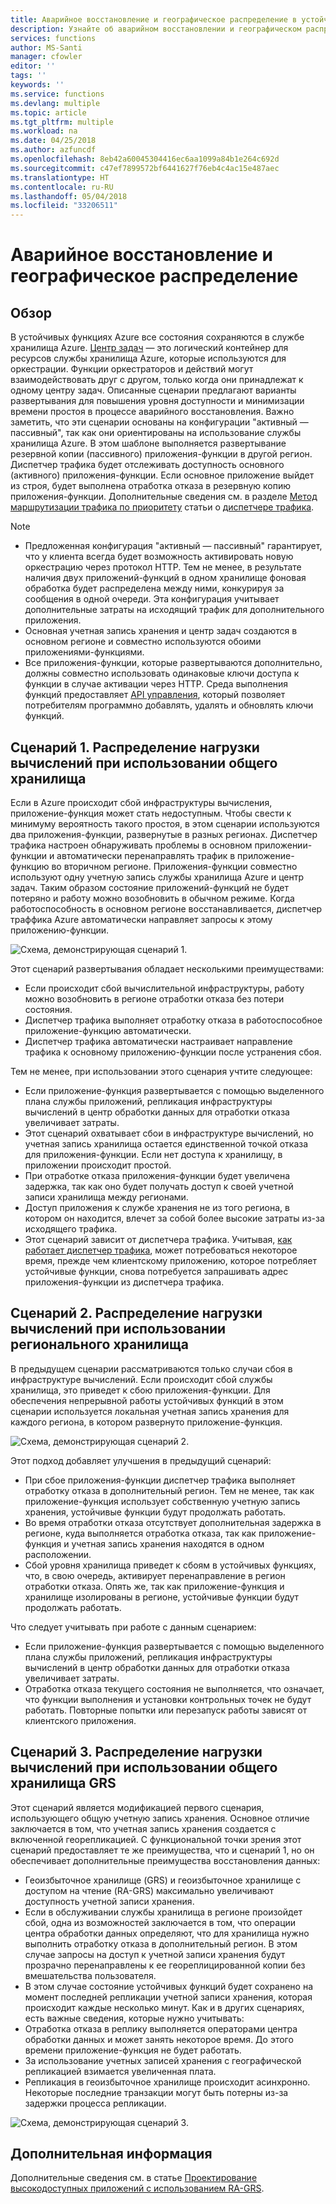 ```yaml
---
title: Аварийное восстановление и географическое распределение в устойчивых функциях — Azure
description: Узнайте об аварийном восстановлении и географическом распределении в устойчивых функциях.
services: functions
author: MS-Santi
manager: cfowler
editor: ''
tags: ''
keywords: ''
ms.service: functions
ms.devlang: multiple
ms.topic: article
ms.tgt_pltfrm: multiple
ms.workload: na
ms.date: 04/25/2018
ms.author: azfuncdf
ms.openlocfilehash: 8eb42a60045304416ec6aa1099a84b1e264c692d
ms.sourcegitcommit: c47ef7899572bf6441627f76eb4c4ac15e487aec
ms.translationtype: HT
ms.contentlocale: ru-RU
ms.lasthandoff: 05/04/2018
ms.locfileid: "33206511"
---
```

# <a name="disaster-recovery-and-geo-distribution"></a>Аварийное восстановление и географическое распределение

## <a name="overview"></a>Обзор
В устойчивых функциях Azure все состояния сохраняются в службе хранилища Azure. [Центр задач](durable-functions-task-hubs.md) — это логический контейнер для ресурсов службы хранилища Azure, которые используются для оркестрации. Функции оркестраторов и действий могут взаимодействовать друг с другом, только когда они принадлежат к одному центру задач.
Описанные сценарии предлагают варианты развертывания для повышения уровня доступности и минимизации времени простоя в процессе аварийного восстановления.
Важно заметить, что эти сценарии основаны на конфигурации "активный — пассивный", так как они ориентированы на использование службы хранилища Azure. В этом шаблоне выполняется развертывание резервной копии (пассивного) приложения-функции в другой регион. Диспетчер трафика будет отслеживать доступность основного (активного) приложения-функции. Если основное приложение выйдет из строя, будет выполнена отработка отказа в резервную копию приложения-функции. Дополнительные сведения см. в разделе [Метод маршрутизации трафика по приоритету](../traffic-manager/traffic-manager-routing-methods.md#a-name--priorityapriority-traffic-routing-method) статьи о [диспетчере трафика](https://azure.microsoft.com/services/traffic-manager/).


>[!NOTE]
>- Предложенная конфигурация "активный — пассивный" гарантирует, что у клиента всегда будет возможность активировать новую оркестрацию через протокол HTTP. Тем не менее, в результате наличия двух приложений-функций в одном хранилище фоновая обработка будет распределена между ними, конкурируя за сообщения в одной очереди. Эта конфигурация учитывает дополнительные затраты на исходящий трафик для дополнительного приложения.
>- Основная учетная запись хранения и центр задач создаются в основном регионе и совместно используются обоими приложениями-функциями.
>- Все приложения-функции, которые развертываются дополнительно, должны совместно использовать одинаковые ключи доступа к функции в случае активации через HTTP. Среда выполнения функций предоставляет [API управления](https://github.com/Azure/azure-functions-host/wiki/Key-management-API), который позволяет потребителям программно добавлять, удалять и обновлять ключи функций.

## <a name="scenario-1---load-balanced-compute-with-shared-storage"></a>Сценарий 1. Распределение нагрузки вычислений при использовании общего хранилища
Если в Azure происходит сбой инфраструктуры вычисления, приложение-функция может стать недоступным. Чтобы свести к минимуму вероятность такого простоя, в этом сценарии используются два приложения-функции, развернутые в разных регионах. Диспетчер трафика настроен обнаруживать проблемы в основном приложении-функции и автоматически перенаправлять трафик в приложение-функцию во вторичном регионе. Приложения-функции совместно используют одну учетную запись службы хранилища Azure и центр задач. Таким образом состояние приложений-функций не будет потеряно и работу можно возобновить в обычном режиме. Когда работоспособность в основном регионе восстанавливается, диспетчер траффика Azure автоматически направляет запросы к этому приложению-функции.


![Схема, демонстрирующая сценарий 1.](media/durable-functions-disaster-recovery-geo-distribution/durable-functions-geo-scenario01.png)

Этот сценарий развертывания обладает несколькими преимуществами:
- Если происходит сбой вычислительной инфраструктуры, работу можно возобновить в регионе отработки отказа без потери состояния.
- Диспетчер трафика выполняет отработку отказа в работоспособное приложение-функцию автоматически.
- Диспетчер трафика автоматически настраивает направление трафика к основному приложению-функции после устранения сбоя.

Тем не менее, при использовании этого сценария учтите следующее:
- Если приложение-функция развертывается с помощью выделенного плана службы приложений, репликация инфраструктуры вычислений в центр обработки данных для отработки отказа увеличивает затраты.
- Этот сценарий охватывает сбои в инфраструктуре вычислений, но учетная запись хранилища остается единственной точкой отказа для приложения-функции. Если нет доступа к хранилищу, в приложении происходит простой.
- При отработке отказа приложения-функции будет увеличена задержка, так как оно будет получать доступ к своей учетной записи хранилища между регионами.
- Доступ приложения к службе хранения не из того региона, в котором он находится, влечет за собой более высокие затраты из-за исходящего трафика.
- Этот сценарий зависит от диспетчера трафика. Учитывая, [как работает диспетчер трафика](../traffic-manager/traffic-manager-overview.md#how-traffic-manager-works), может потребоваться некоторое время, прежде чем клиентскому приложению, которое потребляет устойчивые функции, снова потребуется запрашивать адрес приложения-функции из диспетчера трафика. 


## <a name="scenario-2---load-balanced-compute-with-regional-storage"></a>Сценарий 2. Распределение нагрузки вычислений при использовании регионального хранилища
В предыдущем сценарии рассматриваются только случаи сбоя в инфраструктуре вычислений. Если происходит сбой службы хранилища, это приведет к сбою приложения-функции.
Для обеспечения непрерывной работы устойчивых функций в этом сценарии используется локальная учетная запись хранения для каждого региона, в котором развернуто приложение-функция.

![Схема, демонстрирующая сценарий 2.](media/durable-functions-disaster-recovery-geo-distribution/durable-functions-geo-scenario02.png)

Этот подход добавляет улучшения в предыдущий сценарий:
- При сбое приложения-функции диспетчер трафика выполняет отработку отказа в дополнительный регион. Тем не менее, так как приложение-функция использует собственную учетную запись хранения, устойчивые функции будут продолжать работать.
- Во время отработки отказа отсутствует дополнительная задержка в регионе, куда выполняется отработка отказа, так как приложение-функция и учетная запись хранения находятся в одном расположении.
- Сбой уровня хранилища приведет к сбоям в устойчивых функциях, что, в свою очередь, активирует перенаправление в регион отработки отказа. Опять же, так как приложение-функция и хранилище изолированы в регионе, устойчивые функции будут продолжать работать.
 
Что следует учитывать при работе с данным сценарием:
- Если приложение-функция развертывается с помощью выделенного плана службы приложений, репликация инфраструктуры вычислений в центр обработки данных для отработки отказа увеличивает затраты.
- Отработка отказа текущего состояния не выполняется, что означает, что функции выполнения и установки контрольных точек не будут работать. Повторные попытки или перезапуск работы зависят от клиентского приложения.

## <a name="scenario-3---load-balanced-compute-with-grs-shared-storage"></a>Сценарий 3. Распределение нагрузки вычислений при использовании общего хранилища GRS
Этот сценарий является модификацией первого сценария, использующего общую учетную запись хранения. Основное отличие заключается в том, что учетная запись хранения создается с включенной георепликацией.
С функциональной точки зрения этот сценарий предоставляет те же преимущества, что и сценарий 1, но он обеспечивает дополнительные преимущества восстановления данных:
- Геоизбыточное хранилище (GRS) и геоизбыточное хранилище с доступом на чтение (RA-GRS) максимально увеличивают доступность учетной записи хранения.
- Если в обслуживании службы хранилища в регионе произойдет сбой, одна из возможностей заключается в том, что операции центра обработки данных определяют, что для хранилища нужно выполнить отработку отказа в дополнительный регион. В этом случае запросы на доступ к учетной записи хранения будут прозрачно перенаправлены к ее геореплицированной копии без вмешательства пользователя.
- В этом случае состояние устойчивых функций будет сохранено на момент последней репликации учетной записи хранения, которая происходит каждые несколько минут.
Как и в других сценариях, есть важные сведения, которые нужно учитывать:
- Отработка отказа в реплику выполняется операторами центра обработки данных и может занять некоторое время. До этого времени приложение-функция не будет работать.
- За использование учетных записей хранения с географической репликацией взимается увеличенная плата.
- Репликация в геоизбыточное хранилище происходит асинхронно. Некоторые последние транзакции могут быть потерны из-за задержки процесса репликации.

![Схема, демонстрирующая сценарий 3.](media/durable-functions-disaster-recovery-geo-distribution/durable-functions-geo-scenario03.png)


## <a name="next-steps"></a>Дополнительная информация

Дополнительные сведения см. в статье [Проектирование высокодоступных приложений с использованием RA-GRS](../storage/common/storage-designing-ha-apps-with-ragrs.md).

